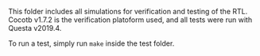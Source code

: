 This folder includes all simulations for verification and testing of the RTL.  Cocotb v1.7.2 is the verification platoform used, and all tests were run with Questa v2019.4.

To run a test, simply run `make` inside the test folder.
